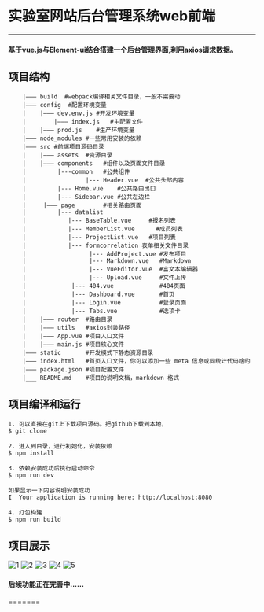 # 实验室网站后台管理系统web前端
----

#### 基于vue.js与Element-ui结合搭建一个后台管理界面,利用axios请求数据。


## 项目结构
```
    |——— build  #webpack编译相关文件目录，一般不需要动
	|——— config  #配置环境变量
	|    |——— dev.env.js #开发环境变量
	|		 |——— index.js   #主配置文件
	|    |——— prod.js    #生产环境变量
	|——— node_modules #一些常用安装的依赖
	|——— src #前端项目源码目录
	|    |——— assets  #资源目录
	|    |——— components   #组件以及页面文件目录
	|         |---common   #公共组件
	|              	  |--- Header.vue  #公共头部内容
	|		  |--- Home.vue    #公共路由出口
	|		  |--- Sidebar.vue #公共左边栏
	|	  |——— page        #相关路由页面
	|		  |--- datalist
	|			 |--- BaseTable.vue     #报名列表
	|			 |--- MemberList.vue	  #成员列表
	|			 |--- ProjectList.vue   #项目列表
	|			 |--- formcorrelation 表单相关文件目录
	|                  |--- AddProject.vue #发布项目
	|                  |--- Markdown.vue   #Markdown
	|                  |--- VueEditor.vue  #富文本编辑器
	|                  |--- Upload.vue     #文件上传
	|             |--- 404.vue             #404页面
	|             |--- Dashboard.vue       #首页      
	|             |--- Login.vue           #登录页面
	|             |--- Tabs.vue            #选项卡
	|    |——— router  #路由目录
	|	 |——— utils   #axios封装路径
	|    |——— App.vue #项目入口文件
	|    |——— main.js #项目核心文件
	|——— static       #开发模式下静态资源目录
	|——— index.html   #首页入口文件，你可以添加一些 meta 信息或同统计代码啥的
	|——— package.json #项目配置文件
	|___ README.md    #项目的说明文档，markdown 格式
```

## 项目编译和运行
    1. 可以直接在git上下载项目源码。把github下载到本地，
	$ git clone 

	2. 进入到目录，进行初始化，安装依赖
	$ npm install

	3. 依赖安装成功后执行启动命令
	$ npm run dev
	
	如果显示一下内容说明安装成功
	I  Your application is running here: http://localhost:8080

	4. 打包构建
	$ npm run build
	
## 项目展示
![1](https://tva1.sinaimg.cn/large/006nIlf0ly1g92g7mqk80j323g1dgju6.jpg)
![2](https://tva2.sinaimg.cn/large/006nIlf0ly1g92g7p1firj324a15on4v.jpg)
![3](https://tva4.sinaimg.cn/large/006nIlf0ly1g92g7xdhdnj32401f2q8c.jpg)
![4](https://tva3.sinaimg.cn/large/006nIlf0ly1g92g7t1zc5j322y19ktkp.jpg)
![5](https://tva2.sinaimg.cn/large/006nIlf0ly1g92g7vrpnlj323a1bs0y1.jpg)


#### 后续功能正在完善中......
=======
